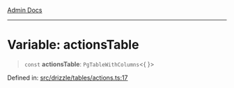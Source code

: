 [Admin Docs](/)

***

# Variable: actionsTable

> `const` **actionsTable**: `PgTableWithColumns`\<\{ \}\>

Defined in: [src/drizzle/tables/actions.ts:17](https://github.com/gautam-divyanshu/talawa-api/blob/1d38acecd3e456f869683fb8dca035a5e42010d5/src/drizzle/tables/actions.ts#L17)
